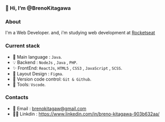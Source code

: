 ### 👋 Hi, I’m @BrenoKitagawa

### About
I'm a Web Developer. and, i'm studying web development at [Rocketseat](https://www.rocketseat.com.br)

### Current stack

- 🚀 Main language : `Java`.
- 💡 Backend : `NodeJs` , `Java` , `PHP`.
- ✨ FrontEnd: `ReactJs`, `HTML5` , `CSS3` , `JavaScript` , `SCSS`.
- 🎨 Layout Design : `Figma`.
- 📝 Version code control: `Git & Github`.
- 🔨 Tools: `Vscode`.

### Contacts

- 📧 Email : brenokitagaw@gmail.com
- 👨‍💻 Linkdin : https://www.linkedin.com/in/breno-kitagawa-903b632aa/

<!---](https://www.rocketseat.com.br)
BrenoKitagawa/BrenoKitagawa is a ✨ special ✨ repository because its `README.md` (this file) appears on your GitHub profile.
You can click the Preview link to take a look at your changes.
--->

